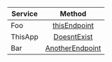| Service | Method |
| - |:-:|
Foo | [thisEndpoint](/diagrams/FoothisEndpoint.png) 
ThisApp | [DoesntExist](/diagrams/ThisAppDoesntExist.png) 
Bar | [AnotherEndpoint](/diagrams/BarAnotherEndpoint.png) 
